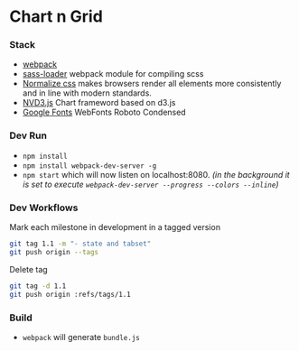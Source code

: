 # Chart n Grid

### Stack
* [webpack] 
* [sass-loader] webpack module for compiling scss
* [Normalize css] makes browsers render all elements more consistently and in line with modern standards. 
* [NVD3.js] Chart frameword based on d3.js
* [Google Fonts] WebFonts Roboto Condensed

### Dev Run
- `npm install`
- `npm install webpack-dev-server -g`
- `npm start` which will now listen on localhost:8080. 
*(in the background it is set to execute `webpack-dev-server --progress --colors --inline`)*

### Dev Workflows
Mark each milestone in development in a tagged version
```bash
git tag 1.1 -m "- state and tabset"
git push origin --tags
```

Delete tag
```bash
git tag -d 1.1
git push origin :refs/tags/1.1
```

### Build
- `webpack` will generate `bundle.js`


[webpack]: <https://webpack.github.io/>
[sass-loader]: <https://github.com/jtangelder/sass-loader>
[Normalize css]: <https://necolas.github.io/normalize.css>
[NVD3.js]: <http://nvd3.org/>
[Google Fonts]: <https://fonts.google.com/?selection.family=Roboto+Condensed:400,700>
   

